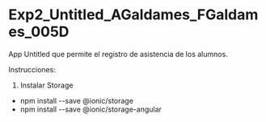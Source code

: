 # Exp2_Untitled_AGaldames_FGaldames_005D
App Untitled que permite el registro de asistencia de los alumnos.

Instrucciones:
1. Instalar Storage 
- npm install --save @ionic/storage
- npm install --save @ionic/storage-angular 
